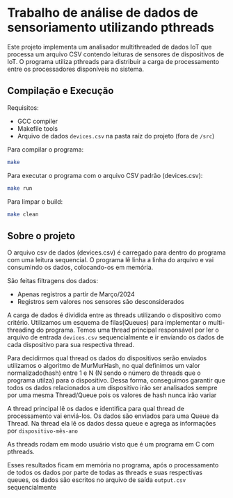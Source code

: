 # Trabalho de análise de dados de sensoriamento utilizando pthreads 

Este projeto implementa um analisador multithreaded de dados IoT que processa um arquivo CSV contendo leituras de sensores de dispositivos de IoT. O programa utiliza pthreads para distribuir a carga de processamento entre os processadores disponíveis no sistema.

## Compilação e Execução

Requisitos:
- GCC compiler
- Makefile tools
- Arquivo de dados `devices.csv` na pasta raíz do projeto (fora de `/src`)

Para compilar o programa:

```bash
make
```

Para executar o programa com o arquivo CSV padrão (devices.csv):

```bash
make run
```

Para limpar o build:

```bash
make clean
```

## Sobre o projeto

O arquivo csv de dados (devices.csv) é carregado para dentro do programa com uma leitura sequencial. O programa lê linha a linha do arquivo e vai consumindo os dados, colocando-os em memória. 

São feitas filtragens dos dados:
- Apenas registros a partir de Março/2024
- Registros sem valores nos sensores são desconsiderados


A carga de dados é dividida entre as threads utilizando o dispositivo como critério. Utilizamos um esquema de filas(Queues) para implementar o multi-threading do programa. Temos uma thread principal responsável por ler o arquivo de entrada `devices.csv` sequencialmente e ir enviando os dados de cada dispositivo para sua respectiva thread.

Para decidirmos qual thread os dados do dispositivos serão enviados utilizamos o algoritmo de MurMurHash, no qual definimos um valor normalizado(hash) entre 1 e N (N sendo o número de threads que o programa utilza) para o dispositivo. Dessa forma, conseguimos garantir que todos os dados relacionados a um dispositivo irão ser analisados sempre por uma mesma Thread/Queue pois os valores de hash nunca irão variar 

A thread principal lê os dados e identifica para qual thread de processamento vai enviá-los. Os dados são enviados para uma Queue da Thread. Na thread ela lê os dados dessa queue e agrega as informações por `dispositivo-mês-ano` 

As threads rodam em modo usuário visto que é um programa em C com pthreads.

Esses resultados ficam em memória no programa, após o processamento de todos os dados por parte de todas as threads e suas respectivas queues, os dados são escritos no arquivo de saída `output.csv` sequencialmente

